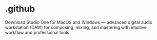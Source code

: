 # .github
Download Studio One for MacOS and Windows — advanced digital audio workstation (DAW) for composing, mixing, and mastering with intuitive workflow and professional tools.
